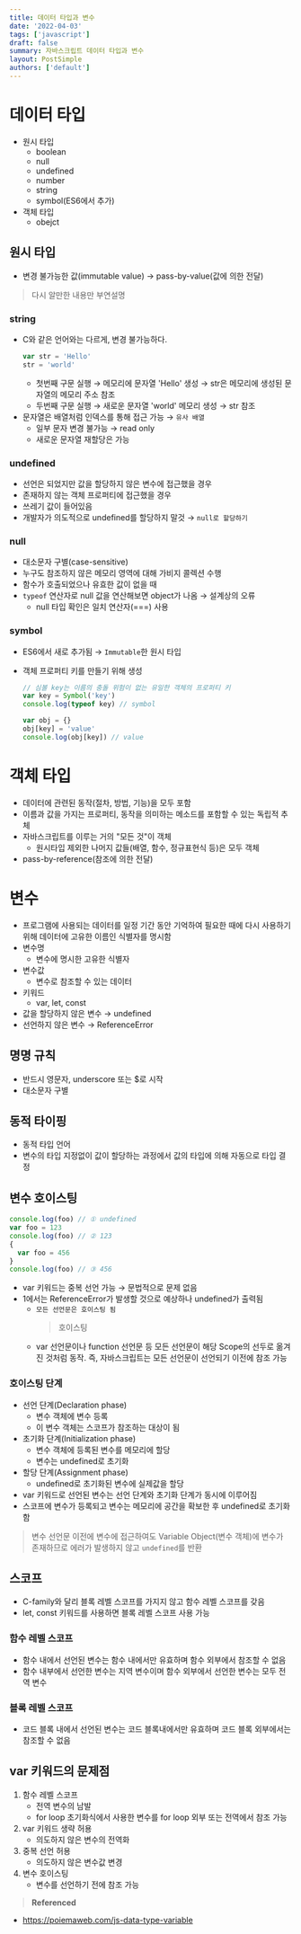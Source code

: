```yaml
---
title: 데이터 타입과 변수
date: '2022-04-03'
tags: ['javascript']
draft: false
summary: 자바스크립트 데이터 타입과 변수
layout: PostSimple
authors: ['default']
---
```


# 데이터 타입

- 원시 타입
  - boolean
  - null
  - undefined
  - number
  - string
  - symbol(ES6에서 추가)
- 객체 타입
  - obejct

## 원시 타입

- 변경 불가능한 값(immutable value) → pass-by-value(값에 의한 전달)

> 다시 알만한 내용만 부연설명

### string

- C와 같은 언어와는 다르게, 변경 불가능하다.
  ```jsx
  var str = 'Hello'
  str = 'world'
  ```
  - 첫번째 구문 실행 → 메모리에 문자열 'Hello' 생성 → str은 메모리에 생성된 문자열의 메모리 주소 참조
  - 두번째 구문 실행 → 새로운 문자열 'world' 메모리 생성 → str 참조
- 문자열은 배열처럼 인덱스를 통해 접근 가능 → `유사 배열`
  - 일부 문자 변경 불가능 → read only
  - 새로운 문자열 재할당은 가능

### undefined

- 선언은 되었지만 값을 할당하지 않은 변수에 접근했을 경우
- 존재하지 않는 객체 프로퍼티에 접근했을 경우
- 쓰레기 값이 들어있음
- 개발자가 의도적으로 undefined를 할당하지 말것 → `null로 할당하기`

### null

- 대소문자 구별(case-sensitive)
- 누구도 참조하지 않은 메모리 영역에 대해 가비지 콜렉션 수행
- 함수가 호출되었으나 유효한 값이 없을 때
- `typeof` 연산자로 null 값을 연산해보면 object가 나옴 → 설계상의 오류
  - null 타입 확인은 일치 연산자(===) 사용

### symbol

- ES6에서 새로 추가됨 → `Immutable`한 원시 타입
- 객체 프로퍼티 키를 만들기 위해 생성

  ```jsx
  // 심볼 key는 이름의 충돌 위험이 없는 유일한 객체의 프로퍼티 키
  var key = Symbol('key')
  console.log(typeof key) // symbol

  var obj = {}
  obj[key] = 'value'
  console.log(obj[key]) // value
  ```

# 객체 타입

- 데이터에 관련된 동작(절차, 방법, 기능)을 모두 포함
- 이름과 값을 가지는 프로퍼티, 동작을 의미하는 메소드를 포함할 수 있는 독립적 추체
- 자바스크립트를 이루는 거의 "모든 것"이 객체
  - 원시타입 제외한 나머지 값들(배열, 함수, 정규표현식 등)은 모두 객체
- pass-by-reference(참조에 의한 전달)

# 변수

- 프로그램에 사용되는 데이터를 일정 기간 동안 기억하여 필요한 때에 다시 사용하기 위해 데이터에 고유한 이름인 식별자를 명시함
- 변수명
  - 변수에 명시한 고유한 식별자
- 변수값
  - 변수로 참조할 수 있는 데이터
- 키워드
  - var, let, const
- 값을 할당하지 않은 변수 → undefined
- 선언하지 않은 변수 → ReferenceError

## 명명 규칙

- 반드시 영문자, underscore 또는 $로 시작
- 대소문자 구별

## 동적 타이핑

- 동적 타입 언어
- 변수의 타입 지정없이 값이 할당하는 과정에서 값의 타입에 의해 자동으로 타입 결정

## 변수 호이스팅

```jsx
console.log(foo) // ① undefined
var foo = 123
console.log(foo) // ② 123
{
  var foo = 456
}
console.log(foo) // ③ 456
```

- var 키워드는 중복 선언 가능 → 문법적으로 문제 없음
- 1에서는 ReferenceError가 발생할 것으로 예상하나 undefined가 출력됨
  - `모든 선언문은 호이스팅 됨`
    > 호이스팅
  - var 선언문이나 function 선언문 등 모든 선언문이 해당 Scope의 선두로 옮겨진 것처럼 동작. 즉, 자바스크립트는 모든 선언문이 선언되기 이전에 참조 가능

### 호이스팅 단계

- 선언 단계(Declaration phase)
  - 변수 객체에 변수 등록
  - 이 변수 객체는 스코프가 참조하는 대상이 됨
- 초기화 단계(Initialization phase)
  - 변수 객체에 등록된 변수를 메모리에 할당
  - 변수는 undefined로 초기화
- 할당 단계(Assignment phase)
  - undefined로 초기화된 변수에 실제값을 할당
- var 키워드로 선언된 변수는 선언 단계와 초기화 단계가 동시에 이루어짐
- 스코프에 변수가 등록되고 변수는 메모리에 공간을 확보한 후 undefined로 초기화함

> 변수 선언문 이전에 변수에 접근하여도 Variable Object(변수 객체)에 변수가 존재하므로 에러가 발생하지 않고 `undefined`를 반환

## 스코프

- C-family와 달리 블록 레벨 스코프를 가지지 않고 함수 레벨 스코프를 갖음
- let, const 키워드를 사용하면 블록 레벨 스코프 사용 가능

### 함수 레벨 스코프

- 함수 내에서 선언된 변수는 함수 내에서만 유효하며 함수 외부에서 참조할 수 없음
- 함수 내부에서 선언한 변수는 지역 변수이며 함수 외부에서 선언한 변수는 모두 전역 변수

### 블록 레벨 스코프

- 코드 블록 내에서 선언된 변수는 코드 블록내에서만 유효하며 코드 블록 외부에서는 참조할 수 없음

## var 키워드의 문제점

1. 함수 레벨 스코프
   - 전역 변수의 남발
   - for loop 초기화식에서 사용한 변수를 for loop 외부 또는 전역에서 참조 가능
2. var 키워드 생략 허용
   - 의도하지 않은 변수의 전역화
3. 중복 선언 허용
   - 의도하지 않은 변수값 변경
4. 변수 호이스팅
   - 변수를 선언하기 전에 참조 가능

> **Referenced**

- https://poiemaweb.com/js-data-type-variable
